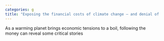 ```yaml
---
categories: g
title: "Exposing the financial costs of climate change – and denial of the climate crisis"
---
```

As a warming planet brings economic tensions to a boil, following the money can reveal some critical stories